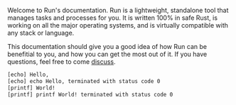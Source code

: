 Welcome to Run's documentation. Run is a lightweight, standalone tool that manages tasks and processes for you. It is written 100% in safe Rust, is working on all the major operating systems, and is virtually compatible with any stack or language.

This documentation should give you a good idea of how Run can be benefitial to you, and how you can get the most out of it. If you have questions, feel free to come [discuss](https://github.com/aymericbeaumet/run/discussions).

```bash
[echo] Hello,
[echo] echo Hello, terminated with status code 0
[printf] World!
[printf] printf World! terminated with status code 0
```
